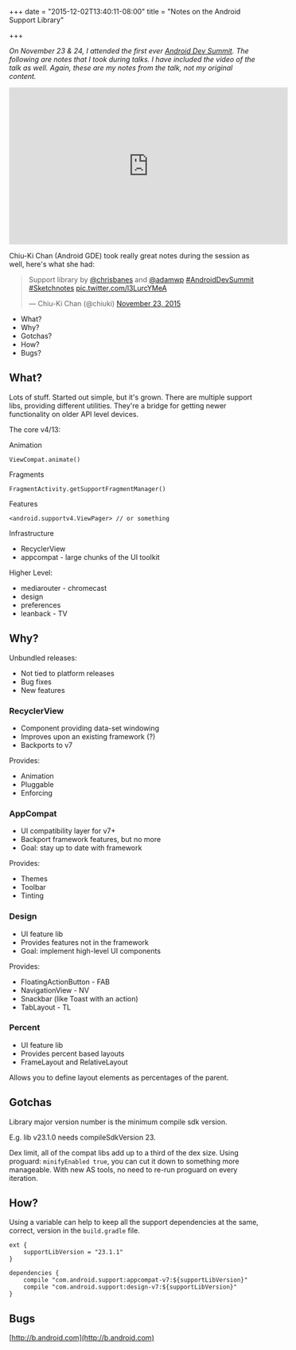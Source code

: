 +++
date = "2015-12-02T13:40:11-08:00"
title = "Notes on the Android Support Library"

+++

*On November 23 & 24, I attended the first ever [Android Dev Summit](https://androiddevsummit.withgoogle.com/). The following are notes that I took during talks. I have included the video of the talk as well. Again, these are my notes from the talk, not my original content.*

<iframe width="560" height="315" src="https://www.youtube.com/embed/ihQ16K8gSuQ" frameborder="0" allowfullscreen></iframe>

Chiu-Ki Chan (Android GDE) took really great notes during the session as well, here's what she had:

<blockquote class="twitter-tweet" lang="en"><p lang="en" dir="ltr">Support library by <a href="https://twitter.com/chrisbanes">@chrisbanes</a> and <a href="https://twitter.com/adamwp">@adamwp</a> <a href="https://twitter.com/hashtag/AndroidDevSummit?src=hash">#AndroidDevSummit</a> <a href="https://twitter.com/hashtag/Sketchnotes?src=hash">#Sketchnotes</a> <a href="https://t.co/l3LurcYMeA">pic.twitter.com/l3LurcYMeA</a></p>&mdash; Chiu-Ki Chan (@chiuki) <a href="https://twitter.com/chiuki/status/668926497890045952">November 23, 2015</a></blockquote>
<script async src="//platform.twitter.com/widgets.js" charset="utf-8"></script>

* What?
* Why?
* Gotchas?
* How?
* Bugs?

## What?

Lots of stuff. Started out simple, but it's grown. There are multiple support libs, providing different utilities. They're a bridge for getting newer functionality on older API level devices.

The core v4/13:

Animation

    ViewCompat.animate()

Fragments

    FragmentActivity.getSupportFragmentManager()

Features

    <android.supportv4.ViewPager> // or something

Infrastructure

* RecyclerView
* appcompat - large chunks of the UI toolkit

Higher Level:

* mediarouter - chromecast
* design
* preferences
* leanback - TV

## Why?

Unbundled releases:

* Not tied to platform releases
* Bug fixes
* New features

### RecyclerView

* Component providing data-set windowing
* Improves upon an existing framework (?)
* Backports to v7

Provides:

* Animation
* Pluggable
* Enforcing

### AppCompat

* UI compatibility layer for v7+
* Backport framework features, but no more
* Goal: stay up to date with framework

Provides:

* Themes
* Toolbar
* Tinting

### Design

* UI feature lib
* Provides features not in the framework
* Goal: implement high-level UI components

Provides:

* FloatingActionButton - FAB
* NavigationView - NV
* Snackbar (like Toast with an action)
* TabLayout - TL

### Percent

* UI feature lib
* Provides percent based layouts
* FrameLayout and RelativeLayout

Allows you to define layout elements as percentages of the parent.

## Gotchas

Library major version number is the minimum compile sdk version.

E.g. lib v23.1.0 needs compileSdkVersion 23.

Dex limit, all of the compat libs add up to a third of the dex size. Using proguard: `minifyEnabled true`, you can cut it down to something more manageable. With new AS tools, no need to re-run proguard on every iteration.

## How?

Using a variable can help to keep all the support dependencies at the same, correct, version in the `build.gradle` file.

    ext {
        supportLibVersion = "23.1.1"
    }

    dependencies {
        compile "com.android.support:appcompat-v7:${supportLibVersion}"
        compile "com.android.support:design-v7:${supportLibVersion}"
    }

## Bugs

[http://b.android.com](http://b.android.com)
